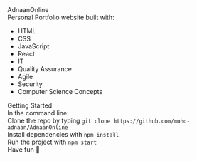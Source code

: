 <!DOCTYPE html>
<html lang="en">
<body>
    <div class="section">
        <div class="title">AdnaanOnline</div>
        <div class="description">Personal Portfolio website built with:</div>
         <ul>
            <li>HTML</li>
            <li>CSS</li>
            <li>JavaScript</li>
            <li>React</li>
            <li>IT</li>
            <li>Quality Assurance</li>
            <li>Agile</li>
            <li>Security</li>
            <li>Computer Science Concepts</li>
        </ul>
        </div>
         <div class="section">
        <div class="title">Getting Started</div>
        <div class="description">In the command line:</div>
        <div class="code">Clone the repo by typing <code>git clone https://github.com/mohd-adnaan/AdnaanOnline</code></div>
        <div class="code">Install dependencies with <code>npm install</code></div>
        <div class="code">Run the project with <code>npm start</code></div>
        <div class="description">Have fun 🚀</div>
    </div>
    </div>
</body>
</html>